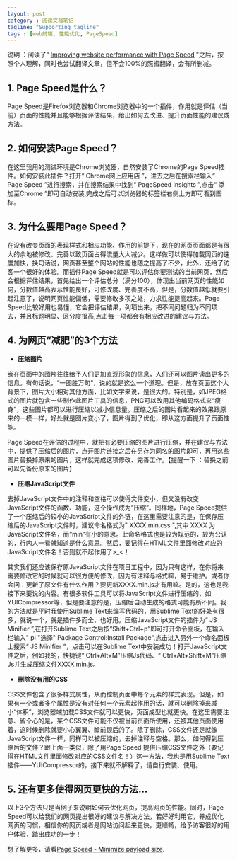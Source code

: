 ```yaml
---
layout: post
category : 阅读文档笔记
tagline: "Supporting tagline"
tags : [web前端, 性能优化, PageSpeed]
---
```


说明 ：阅读了“ [Improving website performance with Page Speed](https://developers.google.com/speed/articles/identifying-page-speed-problems "进入官方文档") ”之后，按照个人理解，同时也尝试翻译文章，但不会100%的照搬翻译，会有所删减。

## 1. Page Speed是什么？

Page Speed是Firefox浏览器和Chrome浏览器中的一个插件，作用就是评估（当前）页面的性能并且能够根据评估结果，给出如何去改进、提升页面性能的建议或方法。
<!--break-->

## 2. 如何安装Page Speed？

在这里我用的测试环境是Chrome浏览器，自然安装了Chrome的Page Speed插件。如何安装此插件？打开“ Chrome网上应用店 ”，进去之后在搜索栏输入“ Page Speed ”进行搜索，并在搜索结果中找到“ PageSpeed Insights ”,点击“ 添加至Chrome ”即可自动安装,完成之后可以浏览器的标签栏右侧上方即可看到图标。

## 3. 为什么要用Page Speed？

在没有改变页面的表现样式和相应功能、作用的前提下，现在的网页页面都是有很大的余地被修改、完善以致页面占得流量大大减少。这样做可以使得加载网页的速度加快，换句话说，网页甚至整个网站的性能也随之提高了不少，此外，还给了访客一个很好的体验。而插件Page Speed就是可以评估你要测试的当前网页，然后会根据评估结果，首先给出一个评估总分（满分100），体现出当前网页的性能如何，分数值越高表示性能良好，可修改度、完善度不高，但是，分数值越低就要引起注意了，说明网页性能偏低，需要修改多项之处，力求性能提高起来。Page Speed比较好用也易懂，它会把评估结果，列项出来，把不同问题归为不同项去，并且标题明显、区分度很高,点击每一项都会有相应改进的建议与方法。

## 4. 为网页“减肥”的3个方法

+ **压缩图片**

嵌在页面中的图片往往给予人们更加直观形象的信息，人们还可以图片读出更多的信息。有句话说，“一图胜万句”，说的就是这么一个道理。但是，放在页面这个大背景下，图片大小相对其他方面，比如文字来说，是很大的。特别是，如JPEG格式的图片就包含一些制作此图片工具的信息，PNG可以改用其他编码格式来“瘦身”，这些图片都可以进行压缩以减小信息量。压缩之后的图片看起来的效果跟原来的一模一样，好处就是图片变小了，图片得到了优化，即从这方面提升了页面性能。

Page Speed在评估的过程中，就把有必要压缩的图片进行压缩，并在建议与方法中，提供了压缩后的图片，点开图片链接之后在另存为同名的图片即可，再用这些图片替换掉原来的图片，这样就完成这项修改、完善工作。【提醒一下 ：替换之前可以先备份原来的图片】

+ **压缩JavaScript文件**

去掉JavaScript文件中的注释和空格可以使得文件变小，但又没有改变JavaScript文件的函数、功能，这个操作成为“压缩”。同样地，Page Speed提供了一个压缩后的较小的JavaScript文件的外链，在这里需要注意的是，在保存压缩后的JavaScript文件时，建议命名格式为" XXXX.min.css ",其中 XXXX 为JavaScript文件名，而“min”有小的意思。此命名格式也是较为规范的，较为公认的，行内人一看就知道是什么意思。然后，要记得在HTML文件里面修改对应的JavaScript文件名！否则就不起作用了>_<！

其实我们还应该保存原JavaScript文件在项目工程中，因为只有这样，在你将来需要修改它的时候就可以很方便的修改，因为有注释与格式嘛，易于维护。或者你会问：更新了原文件有什么作用？要更新XXXX.min.js才有用嘛。是的，这也是我接下来要说的内容。有很多软件工具可以将JavaScript文件进行压缩的，如YUICompressor等，但是要注意的是，压缩后自动生成的格式可能有所不同。我的方法就是平时我使用Sublime Text来编写代码的，用Sublime Text的好处有很多，就说一个，就是插件多而全、也好用。压缩JavaScript文件的插件为“ JS Minifier ”,在打开Sublime Text之后按“Shift+Ctrl+p”即可打开命令面板，在输入栏输入" pi "选择" Package Control:Install Package",点击进入另外一个命名面板上搜索“ JS Minifier ”，点击可以在Sublime Text中安装成功！打开JavaScript文件之后，例如我的，快捷键“ Ctrl+Alt+M”压缩Js代码、“ Ctrl+Alt+Shift+M”压缩Js并生成压缩文件XXXX.min.js。

+ **删除没有用的CSS**

CSS文件包含了很多样式属性，从而控制页面中每个元素的样式表现。但是，如果有一个或者多个属性是没有对任何一个元素起作用的话，就可以删除掉来减小“体积”，浏览器端加载CSS文件就可以更快，页面成型也就更快。在这里需要注意、留个心的是，某个CSS文件可能不仅被当前页面所使用，还被其他页面使用着，这时候删除就要小心翼翼、瞻前顾后的了。除了删除，CSS文件还是就像JavaScript文件一样，同样可以被压缩的，去掉注释与空格。那么，如何得到压缩后的文件？跟上面一类似，除了用Page Speed
提供压缩CSS文件之外（要记得在HTML文件里面修改对应的CSS文件名！）这一方法，我也是用Sublime Text插件——YUICompressor的，接下来就不解释了，请自行安装、使用。

## 5. 还有更多使得网页更快的方法...

以上3个方法只是当例子来说明如何去优化网页，提高网页的性能。同时，Page Speed可以给我们的网页提出很好的建议与解决方法，若好好利用它，养成优化网页的习惯，相信你的网页或者是网站访问起来更快，更顺畅，给予访客很好的用户体验，踏出成功的一步！

想了解更多，请看[Page Speed - Minimize payload size](https://developers.google.com/speed/articles/identifying-page-speed-problems).
